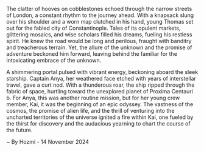 
The clatter of hooves on cobblestones echoed through the narrow streets of London, a constant rhythm to the journey ahead. With a knapsack slung over his shoulder and a worn map clutched in his hand, young Thomas set out for the fabled city of Constantinople. Tales of its opulent markets, glittering mosaics, and wise scholars filled his dreams, fueling his restless spirit. He knew the road would be long and perilous, fraught with banditry and treacherous terrain. Yet, the allure of the unknown and the promise of adventure beckoned him forward, leaving behind the familiar for the intoxicating embrace of the unknown.

A shimmering portal pulsed with vibrant energy, beckoning aboard the sleek starship. Captain Anya, her weathered face etched with years of interstellar travel, gave a curt nod. With a thunderous roar, the ship ripped through the fabric of space, hurtling toward the unexplored planet of Proxima Centauri b. For Anya, this was another routine mission, but for her young crew member, Kai, it was the beginning of an epic odyssey. The vastness of the cosmos, the promise of alien life, and the thrill of venturing into the uncharted territories of the universe ignited a fire within Kai, one fueled by the thirst for discovery and the audacious yearning to chart the course of the future. 

~ By Hozmi - 14 November 2024
